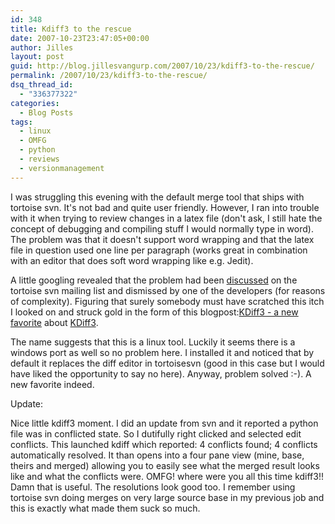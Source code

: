 ```yaml
---
id: 348
title: Kdiff3 to the rescue
date: 2007-10-23T23:47:05+00:00
author: Jilles
layout: post
guid: http://blog.jillesvangurp.com/2007/10/23/kdiff3-to-the-rescue/
permalink: /2007/10/23/kdiff3-to-the-rescue/
dsq_thread_id:
  - "336377322"
categories:
  - Blog Posts
tags:
  - linux
  - OMFG
  - python
  - reviews
  - versionmanagement
---
```

I was struggling this evening with the default merge tool that ships with tortoise svn. It's not bad and quite user friendly. However, I ran into trouble with it when trying to review changes in a latex file (don't ask, I still hate the concept of debugging and compiling stuff I would normally type in word). The problem was that it doesn't support word wrapping and that the latex file in question used one line per paragraph (works great in combination with an editor that does soft word wrapping like e.g. Jedit).

A little googling revealed that the problem had been [discussed](http://svn.haxx.se/tsvnusers/archive-2007-05/0256.shtml) on the tortoise svn mailing list and dismissed by one of the developers (for reasons of complexity). Figuring that surely somebody must have scratched this itch I looked on and struck gold in the form of this blogpost:[KDiff3 - a new favorite](http://www.pluralsight.com/blogs/craig/archive/2004/10/14/2787.aspx) about [KDiff3](http://kdiff3.sourceforge.net/). 

The name suggests that this is a linux tool. Luckily it seems there is a windows port as well so no problem here. I installed it and noticed that by default it replaces the diff editor in tortoisesvn (good in this case but I would have liked the opportunity to say no here). Anyway, problem solved :-). A new favorite indeed.

Update:

Nice little kdiff3 moment. I did an update from svn and it reported a python file was in conflicted state. So I dutifully right clicked and selected edit conflicts. This launched kdiff which reported: 4 conflicts found; 4 conflicts automatically resolved. It than opens into a four pane view (mine, base, theirs and merged) allowing you to easily see what the merged result looks like and what the conflicts were. OMFG! where were you all this time kdiff3!! Damn that is useful. The resolutions look good too. I remember using tortoise svn doing merges on very large source base in my previous job and this is exactly what made them suck so much.